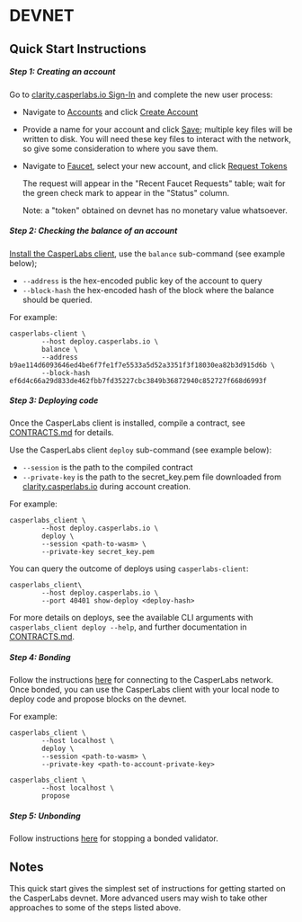 # DEVNET
##  Quick Start Instructions

##### Step 1: Creating an account
Go to [clarity.casperlabs.io Sign-In](https://clarity.casperlabs.io/#/) and complete the new user process:
* Navigate to [Accounts](https://clarity.casperlabs.io/#/accounts) and click [Create Account](https://clarity.casperlabs.io/#/accounts)
* Provide a name for your account and click [Save](https://clarity.casperlabs.io/#/accounts); multiple key files will be written to disk. You will need these key files to interact with the network, so give some consideration to where you save them.
* Navigate to [Faucet](https://clarity.casperlabs.io/#/faucet), select your new account, and click [Request Tokens](https://clarity.casperlabs.io/#/faucet)

  The request will appear in the "Recent Faucet Requests" table; wait for the green check mark to appear in the "Status" column.

  Note: a "token" obtained on devnet has no monetary value whatsoever.

##### Step 2: Checking the balance of an account

 [Install the CasperLabs client](INSTALL.md), use the `balance` sub-command (see example below);

* `--address` is the hex-encoded public key of the account to query
* `--block-hash` the hex-encoded hash of the block where the balance should be queried.

For example:
```shell
casperlabs-client \
        --host deploy.casperlabs.io \
        balance \
        --address b9ae114d6093646ed4be6f7fe1f7e5533a5d52a3351f3f18030ea82b3d915d6b \
        --block-hash ef6d4c66a29d833de462fbb7fd35227cbc3849b36872940c852727f668d6993f
```
##### Step 3: Deploying code

Once the CasperLabs client is installed, compile a contract, see [CONTRACTS.md](CONTRACTS.md) for details.

Use the CasperLabs client `deploy` sub-command (see example below):

  - `--session` is the path to the compiled contract
  - `--private-key` is the path to the secret_key.pem file downloaded from [clarity.casperlabs.io](https://clarity.casperlabs.io/) during account creation.

For example:
```shell
casperlabs_client \
        --host deploy.casperlabs.io \
        deploy \
        --session <path-to-wasm> \
        --private-key secret_key.pem
```

You can query the outcome of deploys using `casperlabs-client`:

```shell
casperlabs_client\
        --host deploy.casperlabs.io \
        --port 40401 show-deploy <deploy-hash>
```

For more details on deploys, see the available CLI arguments with `casperlabs_client deploy --help`, and further documentation in [CONTRACTS.md](CONTRACTS.md).

##### Step 4: Bonding

Follow the instructions [here](NODE.md#running-a-node-on-the-casper-testnet) for connecting to the CasperLabs network. Once bonded, you can use the CasperLabs client with your local node to deploy code and propose blocks on the devnet.

For example:

```shell
casperlabs_client \
        --host localhost \
        deploy \
        --session <path-to-wasm> \
        --private-key <path-to-account-private-key>

casperlabs_client \
        --host localhost \
        propose
```

##### Step 5: Unbonding

Follow instructions [here](NODE.md#stopping-the-node) for stopping a bonded validator.

## Notes
This quick start gives the simplest set of instructions for getting started on the CasperLabs devnet. More advanced users may wish to take other approaches to some of the steps listed above.
